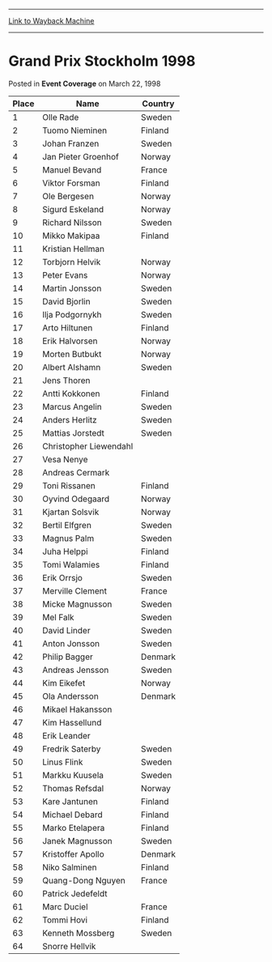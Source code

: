 
---
[Link to Wayback Machine](https://web.archive.org/web/20160228033936/http://magic.wizards.com/en/events/coverage/gpsto98)

[_metadata_:description]:- "PlaceNameCountry1Olle RadeSweden2Tuomo NieminenFinland3Johan FranzenSweden4Jan Pieter GroenhofNorway5Manuel BevandFrance6Viktor ForsmanFinland7Ole BergesenNorway8Sigurd EskelandNorway"
[_metadata_:generator]:- "Drupal 7 (http://drupal.org)"
[_metadata_:node]:- "940056"
[_metadata_:publish_date]:- "1998-03-22"
[_metadata_:source]:- "div-main-content"
[_metadata_:title]:- "Grand Prix Stockholm 1998"
[_metadata_:wayback_capture_timestamp]:- "2016-02-28 03:39:36"
[_metadata_:wayback_raw_url]:- "https://web.archive.org/web/20160228033936id_/http://magic.wizards.com/en/events/coverage/gpsto98"
[_metadata_:wayback_url]:- "http://magic.wizards.com/en/events/coverage/gpsto98"
---


Grand Prix Stockholm 1998
=========================



 Posted in **Event Coverage**
 on March 22, 1998 












| Place | Name | Country |
| --- | --- | --- |
| 1 | Olle Rade | Sweden |
| 2 | Tuomo Nieminen | Finland |
| 3 | Johan Franzen | Sweden |
| 4 | Jan Pieter Groenhof | Norway |
| 5 | Manuel Bevand | France |
| 6 | Viktor Forsman | Finland |
| 7 | Ole Bergesen | Norway |
| 8 | Sigurd Eskeland | Norway |
| 9 | Richard Nilsson | Sweden |
| 10 | Mikko Makipaa | Finland |
| 11 | Kristian Hellman |  |
| 12 | Torbjorn Helvik | Norway |
| 13 | Peter Evans | Norway |
| 14 | Martin Jonsson | Sweden |
| 15 | David Bjorlin | Sweden |
| 16 | Ilja Podgornykh | Sweden |
| 17 | Arto Hiltunen | Finland |
| 18 | Erik Halvorsen | Norway |
| 19 | Morten Butbukt | Norway |
| 20 | Albert Alshamn | Sweden |
| 21 | Jens Thoren |  |
| 22 | Antti Kokkonen | Finland |
| 23 | Marcus Angelin | Sweden |
| 24 | Anders Herlitz | Sweden |
| 25 | Mattias Jorstedt | Sweden |
| 26 | Christopher Liewendahl |  |
| 27 | Vesa Nenye |  |
| 28 | Andreas Cermark |  |
| 29 | Toni Rissanen | Finland |
| 30 | Oyvind Odegaard | Norway |
| 31 | Kjartan Solsvik | Norway |
| 32 | Bertil Elfgren | Sweden |
| 33 | Magnus Palm | Sweden |
| 34 | Juha Helppi | Finland |
| 35 | Tomi Walamies | Finland |
| 36 | Erik Orrsjo | Sweden |
| 37 | Merville Clement | France |
| 38 | Micke Magnusson | Sweden |
| 39 | Mel Falk | Sweden |
| 40 | David Linder | Sweden |
| 41 | Anton Jonsson | Sweden |
| 42 | Philip Bagger | Denmark |
| 43 | Andreas Jensson | Sweden |
| 44 | Kim Eikefet | Norway |
| 45 | Ola Andersson | Denmark |
| 46 | Mikael Hakansson |  |
| 47 | Kim Hassellund |  |
| 48 | Erik Leander |  |
| 49 | Fredrik Saterby | Sweden |
| 50 | Linus Flink | Sweden |
| 51 | Markku Kuusela | Sweden |
| 52 | Thomas Refsdal | Norway |
| 53 | Kare Jantunen | Finland |
| 54 | Michael Debard | Finland |
| 55 | Marko Etelapera | Finland |
| 56 | Janek Magnusson | Sweden |
| 57 | Kristoffer Apollo | Denmark |
| 58 | Niko Salminen | Finland |
| 59 | Quang-Dong Nguyen | France |
| 60 | Patrick Jedefeldt |  |
| 61 | Marc Duciel | France |
| 62 | Tommi Hovi | Finland |
| 63 | Kenneth Mossberg | Sweden |
| 64 | Snorre Hellvik |  |







